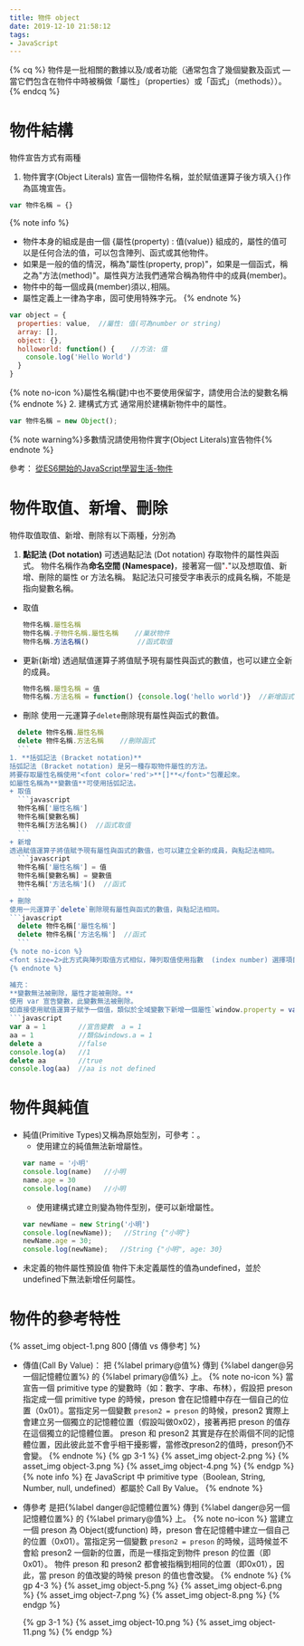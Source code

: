 ```yaml
---
title: 物件 object
date: 2019-12-10 21:58:12
tags:
- JavaScript
---
```


{% cq %}
物件是一批相關的數據以及/或者功能（通常包含了幾個變數及函式 — 當它們包含在物件中時被稱做「屬性」（properties）或「函式」（methods））。
{% endcq %}

<!--more-->

# 物件結構
物件宣告方式有兩種
1. 物件實字(Object Literals)
宣告一個物件名稱，並於賦值運算子後方填入`{}`作為區塊宣告。
```javascript
var 物件名稱 = {}
```
{% note info %}
+ 物件本身的組成是由一個 {屬性(property) : 值(value)} 組成的，屬性的值可以是任何合法的值，可以包含陣列、函式或其他物件。
+ 如果是一般的值的情況，稱為"屬性(property, prop)"，如果是一個函式，稱之為"方法(method)"。屬性與方法我們通常合稱為物件中的成員(member)。
+ 物件中的每一個成員(member)須以`,`相隔。
+ 屬性定義上一律為字串，固可使用特殊字元。
{% endnote %}
```javascript
var object = {
  properties: value,  //屬性: 值(可為number or string)
  array: [],
  object: {},
  holloworld: function() {    //方法: 值
    console.log('Hello World')
  } 
}
```
{% note no-icon %}屬性名稱(鍵)中也不要使用保留字，請使用合法的變數名稱{% endnote %}
2. 建構式方式
通常用於建構新物件中的屬性。
```javascript
var 物件名稱 = new Object();
```
{% note warning%}多數情況請使用物件實字(Object Literals)宣告物件{% endnote %}

參考：
[從ES6開始的JavaScript學習生活-物件](https://eyesofkids.gitbooks.io/javascript-start-from-es6/content/part3/object.html)

# 物件取值、新增、刪除
物件取值取值、新增、刪除有以下兩種，分別為
1. **點記法 (Dot notation)**
  可透過點記法 (Dot notation) 存取物件的屬性與函式。
  物件名稱作為**命名空間 (Namespace)**，接著寫一個"<font color='red'>**.**</font>"以及想取值、新增、刪除的屬性 or 方法名稱。
  點記法只可接受字串表示的成員名稱，不能是指向變數名稱。
  + 取值
    ```javascript
    物件名稱.屬性名稱
    物件名稱.子物件名稱.屬性名稱    //巢狀物件
    物件名稱.方法名稱()            //函式取值
    ```
  + 更新(新增)
  透過賦值運算子將值賦予現有屬性與函式的數值，也可以建立全新的成員。
    ```javascript
    物件名稱.屬性名稱 = 值
    物件名稱.方法名稱 = function() {console.log('hello world')}  //新增函式
    ```
  + 刪除
  使用一元運算子`delete`刪除現有屬性與函式的數值。
  ```javascript
    delete 物件名稱.屬性名稱
    delete 物件名稱.方法名稱    //刪除函式
    ```
1. **括弧記法 (Bracket notation)**
  括弧記法 (Bracket notation) 是另一種存取物件屬性的方法。
  將要存取屬性名稱使用"<font color='red'>**[]**</font>"包覆起來。
  如屬性名稱為**變數值**可使用括弧記法。
  + 取值
    ```javascript
    物件名稱['屬性名稱']
    物件名稱[變數名稱]
    物件名稱[方法名稱]()  //函式取值
    ```
  + 新增
  透過賦值運算子將值賦予現有屬性與函式的數值，也可以建立全新的成員，與點記法相同。
    ```javascript
    物件名稱['屬性名稱'] = 值
    物件名稱[變數名稱] = 變數值
    物件名稱['方法名稱']()  //函式
    ```
  + 刪除
  使用一元運算子`delete`刪除現有屬性與函式的數值，與點記法相同。
  ```javascript
    delete 物件名稱['屬性名稱']
    delete 物件名稱['方法名稱']  //函式
    ```
  {% note no-icon %}
  <font size=2>此方式與陣列取值方式相似，陣列取值使用指數  (index number) 選擇項目；而括弧記法 (Bracket notation)取值是透過各成員數值相關的名稱來選擇項目。</font>
  {% endnote %}

補充：
**變數無法被刪除，屬性才能被刪除。**
使用 var 宣告變數，此變數無法被刪除。
如直接使用賦值運算子賦予一個值，類似於全域變數下新增一個屬性`window.property = value`。
```javascript
var a = 1        //宣告變數  a = 1
aa = 1           //類似windows.a = 1
delete a         //false
console.log(a)   //1  
delete aa        //true
console.log(aa)  //aa is not defined
```

# 物件與純值
+ 純值(Primitive Types)又稱為原始型別，可參考：。
  + 使用建立的純值無法新增屬性。
  ```javascript
  var name = '小明'
  console.log(name)   //小明
  name.age = 30
  console.log(name)   //小明
  ```
  + 使用建構式建立則變為物件型別，便可以新增屬性。
  ```javascript
  var newName = new String('小明')
  console.log(newName));   //String {"小明"}
  newName.age = 30;
  console.log(newName);   //String {"小明", age: 30}
  ```
+ 未定義的物件屬性預設值
  物件下未定義屬性的值為undefined，並於undefined下無法新增任何屬性。

# 物件的參考特性
{% asset_img object-1.png 800 [傳值 vs 傳參考] %}
+ 傳值(Call By Value)：
  把 {%label primary@值%} 傳到 {%label danger@另一個記憶體位置%} 的 {%label primary@值%} 上。
  {% note no-icon %}
  當宣告一個 primitive type 的變數時（如：數字、字串、布林），假設把 preson 指定成一個 primitive type 的時候，preson 會在記憶體中存在一個自己的位置（0x01）。當指定另一個變數 `preson2 = preson` 的時候，preson2 實際上會建立另一個獨立的記憶體位置（假設叫做0x02），接著再把 preson 的值存在這個獨立的記憶體位置。
  preson 和 preson2 其實是存在於兩個不同的記憶體位置，因此彼此並不會乎相干擾影響，當修改preson2的值時，preson仍不會變。
  {% endnote %}
{% gp 3-1 %}
{% asset_img object-2.png %}
{% asset_img object-3.png %}
{% asset_img object-4.png %}
{% endgp %}
{% note info %}
在 JavaScript 中 primitive type（Boolean, String, Number, null, undefined）都屬於 Call By Value。
{% endnote %}
+ 傳參考
  是把{%label danger@記憶體位置%} 傳到 {%label danger@另一個記憶體位置%} 的 {%label primary@值%} 上。
  {% note no-icon %}
  當建立一個 preson 為 Object(或function) 時，preson 會在記憶體中建立一個自己的位置（0x01）。當指定另一個變數 `preson2 = preson` 的時候，這時候並不會給 preson2 一個新的位置，而是一樣指定到物件 preson 的位置（即0x01）。
  物件 preson 和 preson2 都會被指稱到相同的位置（即0x01），因此，當 preson 的值改變的時候 preson 的值也會改變。
  {% endnote %}
  {% gp 4-3 %}
{% asset_img object-5.png %}
{% asset_img object-6.png %}
{% asset_img object-7.png %}
{% asset_img object-8.png %}
{% endgp %}

  {% gp 3-1 %}
{% asset_img object-10.png %}
{% asset_img object-11.png %}
{% endgp %}


